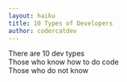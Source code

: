 ```yaml
---
layout: haiku
title: 10 Types of Developers
author: codercatdev
---
```

There are 10 dev types<br>
Those who know how to do code<br>
Those who do not know<br>